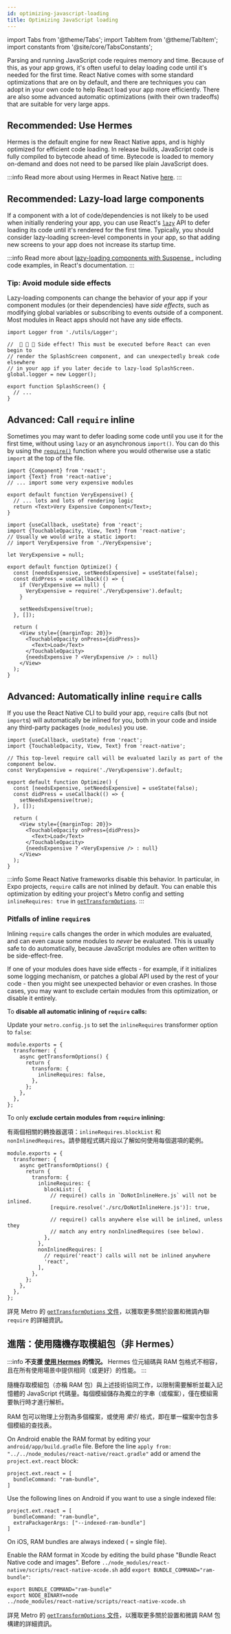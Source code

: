 ```yaml
---
id: optimizing-javascript-loading
title: Optimizing JavaScript loading
---
```


import Tabs from '@theme/Tabs'; import TabItem from '@theme/TabItem'; import constants from '@site/core/TabsConstants';

Parsing and running JavaScript code requires memory and time. Because of this, as your app grows, it's often useful to delay loading code until it's needed for the first time. React Native comes with some standard optimizations that are on by default, and there are techniques you can adopt in your own code to help React load your app more efficiently. There are also some advanced automatic optimizations (with their own tradeoffs) that are suitable for very large apps.

## Recommended: Use Hermes

Hermes is the default engine for new React Native apps, and is highly optimized for efficient code loading. In release builds, JavaScript code is fully compiled to bytecode ahead of time. Bytecode is loaded to memory on-demand and does not need to be parsed like plain JavaScript does.

:::info
Read more about using Hermes in React Native [here](./hermes).
:::

## Recommended: Lazy-load large components

If a component with a lot of code/dependencies is not likely to be used when initially rendering your app, you can use React's [`lazy`](https://react.dev/reference/react/lazy) API to defer loading its code until it's rendered for the first time. Typically, you should consider lazy-loading screen-level components in your app, so that adding new screens to your app does not increase its startup time.

:::info
Read more about [lazy-loading components with Suspense
](https://react.dev/reference/react/lazy#suspense-for-code-splitting), including code examples, in React's documentation.
:::

### Tip: Avoid module side effects

Lazy-loading components can change the behavior of your app if your component modules (or their dependencies) have _side effects_, such as modifying global variables or subscribing to events outside of a component. Most modules in React apps should not have any side effects.

```tsx title="SideEffects.tsx"
import Logger from './utils/Logger';

//  🚩 🚩 🚩 Side effect! This must be executed before React can even begin to
// render the SplashScreen component, and can unexpectedly break code elsewhere
// in your app if you later decide to lazy-load SplashScreen.
global.logger = new Logger();

export function SplashScreen() {
  // ...
}
```

## Advanced: Call `require` inline

Sometimes you may want to defer loading some code until you use it for the first time, without using `lazy` or an asynchronous `import()`. You can do this by using the [`require()`](https://metrobundler.dev/docs/module-api/#require) function where you would otherwise use a static `import` at the top of the file.

```tsx title="VeryExpensive.tsx"
import {Component} from 'react';
import {Text} from 'react-native';
// ... import some very expensive modules

export default function VeryExpensive() {
  // ... lots and lots of rendering logic
  return <Text>Very Expensive Component</Text>;
}
```

```tsx title="Optimized.tsx"
import {useCallback, useState} from 'react';
import {TouchableOpacity, View, Text} from 'react-native';
// Usually we would write a static import:
// import VeryExpensive from './VeryExpensive';

let VeryExpensive = null;

export default function Optimize() {
  const [needsExpensive, setNeedsExpensive] = useState(false);
  const didPress = useCallback(() => {
    if (VeryExpensive == null) {
      VeryExpensive = require('./VeryExpensive').default;
    }

    setNeedsExpensive(true);
  }, []);

  return (
    <View style={{marginTop: 20}}>
      <TouchableOpacity onPress={didPress}>
        <Text>Load</Text>
      </TouchableOpacity>
      {needsExpensive ? <VeryExpensive /> : null}
    </View>
  );
}
```

## Advanced: Automatically inline `require` calls

If you use the React Native CLI to build your app, `require` calls (but not `import`s) will automatically be inlined for you, both in your code and inside any third-party packages (`node_modules`) you use.

```tsx
import {useCallback, useState} from 'react';
import {TouchableOpacity, View, Text} from 'react-native';

// This top-level require call will be evaluated lazily as part of the component below.
const VeryExpensive = require('./VeryExpensive').default;

export default function Optimize() {
  const [needsExpensive, setNeedsExpensive] = useState(false);
  const didPress = useCallback(() => {
    setNeedsExpensive(true);
  }, []);

  return (
    <View style={{marginTop: 20}}>
      <TouchableOpacity onPress={didPress}>
        <Text>Load</Text>
      </TouchableOpacity>
      {needsExpensive ? <VeryExpensive /> : null}
    </View>
  );
}
```

:::info
Some React Native frameworks disable this behavior. In particular, in Expo projects, `require` calls are not inlined by default. You can enable this optimization by editing your project's Metro config and setting `inlineRequires: true` in [`getTransformOptions`](https://metrobundler.dev/docs/configuration#gettransformoptions).
:::

### Pitfalls of inline `require`s

Inlining `require` calls changes the order in which modules are evaluated, and can even cause some modules to _never_ be evaluated. This is usually safe to do automatically, because JavaScript modules are often written to be side-effect-free.

If one of your modules does have side effects - for example, if it initializes some logging mechanism, or patches a global API used by the rest of your code - then you might see unexpected behavior or even crashes. In those cases, you may want to exclude certain modules from this optimization, or disable it entirely.

To **disable all automatic inlining of `require` calls:**

Update your `metro.config.js` to set the `inlineRequires` transformer option to `false`:

```tsx title="metro.config.js"
module.exports = {
  transformer: {
    async getTransformOptions() {
      return {
        transform: {
          inlineRequires: false,
        },
      };
    },
  },
};
```

To only **exclude certain modules from `require` inlining:**

有兩個相關的轉換器選項：`inlineRequires.blockList` 和 `nonInlinedRequires`。請參閱程式碼片段以了解如何使用每個選項的範例。

```tsx title="metro.config.js"
module.exports = {
  transformer: {
    async getTransformOptions() {
      return {
        transform: {
          inlineRequires: {
            blockList: {
              // require() calls in `DoNotInlineHere.js` will not be inlined.
              [require.resolve('./src/DoNotInlineHere.js')]: true,

              // require() calls anywhere else will be inlined, unless they
              // match any entry nonInlinedRequires (see below).
            },
          },
          nonInlinedRequires: [
            // require('react') calls will not be inlined anywhere
            'react',
          ],
        },
      };
    },
  },
};
```

詳見 Metro 的 [`getTransformOptions` 文件](https://metrobundler.dev/docs/configuration#gettransformoptions)，以獲取更多關於設置和微調內聯 `require` 的詳細資訊。

## 進階：使用隨機存取模組包（非 Hermes）

:::info
**不支援 [使用 Hermes](#use-hermes) 的情況。** Hermes 位元組碼與 RAM 包格式不相容，且在所有使用場景中提供相同（或更好）的性能。
:::

隨機存取模組包（亦稱 RAM 包）與上述技術協同工作，以限制需要解析並載入記憶體的 JavaScript 代碼量。每個模組儲存為獨立的字串（或檔案），僅在模組需要執行時才進行解析。

RAM 包可以物理上分割為多個檔案，或使用 _索引_ 格式，即在單一檔案中包含多個模組的查找表。

<Tabs groupId="platform" queryString defaultValue={constants.defaultPlatform} values={constants.platforms}>
<TabItem value="android">

On Android enable the RAM format by editing your `android/app/build.gradle` file. Before the line `apply from: "../../node_modules/react-native/react.gradle"` add or amend the `project.ext.react` block:

```
project.ext.react = [
  bundleCommand: "ram-bundle",
]
```

Use the following lines on Android if you want to use a single indexed file:

```
project.ext.react = [
  bundleCommand: "ram-bundle",
  extraPackagerArgs: ["--indexed-ram-bundle"]
]
```

</TabItem>
<TabItem value="ios">

On iOS, RAM bundles are always indexed ( = single file).

Enable the RAM format in Xcode by editing the build phase "Bundle React Native code and images". Before `../node_modules/react-native/scripts/react-native-xcode.sh` add `export BUNDLE_COMMAND="ram-bundle"`:

```
export BUNDLE_COMMAND="ram-bundle"
export NODE_BINARY=node
../node_modules/react-native/scripts/react-native-xcode.sh
```

</TabItem>
</Tabs>

詳見 Metro 的 [`getTransformOptions` 文件](https://metrobundler.dev/docs/configuration#gettransformoptions)，以獲取更多關於設置和微調 RAM 包構建的詳細資訊。